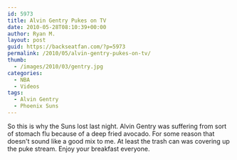 ```yaml
---
id: 5973
title: Alvin Gentry Pukes on TV
date: 2010-05-28T08:10:39+00:00
author: Ryan M.
layout: post
guid: https://backseatfan.com/?p=5973
permalink: /2010/05/alvin-gentry-pukes-on-tv/
thumb:
  - /images/2010/03/gentry.jpg
categories:
  - NBA
  - Videos
tags:
  - Alvin Gentry
  - Phoenix Suns
---
```


<div class="entry">
  <p>
  </p>

  <p>
    So this is why the Suns lost last night. Alvin Gentry was suffering from sort of stomach flu because of a deep fried avocado. For some reason that doesn't sound like a good mix to me. At least the trash can was covering up the puke stream. Enjoy your breakfast everyone.
  </p>
</div>
